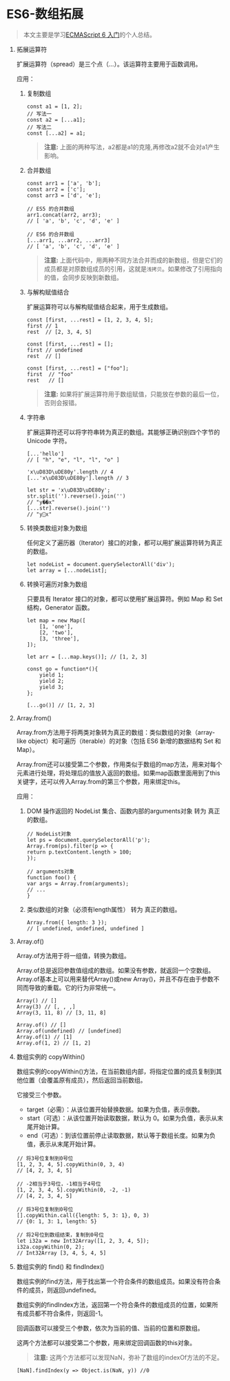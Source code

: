 # ES6-数组拓展
>本文主要是学习[ECMAScript 6 入门](https://es6.ruanyifeng.com/#docs/array#Array-from)的个人总结。

1. 拓展运算符

    扩展运算符（spread）是三个点（...）。该运算符主要用于函数调用。

    应用：
    1. 复制数组
        ```
        const a1 = [1, 2];
        // 写法一
        const a2 = [...a1];
        // 写法二
        const [...a2] = a1;
        ```
        > **注意:** 上面的两种写法，a2都是a1的克隆,再修改a2就不会对a1产生影响。
    2. 合并数组
        ```
        const arr1 = ['a', 'b'];
        const arr2 = ['c'];
        const arr3 = ['d', 'e'];

        // ES5 的合并数组
        arr1.concat(arr2, arr3);
        // [ 'a', 'b', 'c', 'd', 'e' ]

        // ES6 的合并数组
        [...arr1, ...arr2, ...arr3]
        // [ 'a', 'b', 'c', 'd', 'e' ]
        ```
        > **注意:** 上面代码中，用两种不同方法合并而成的新数组，但是它们的成员都是对原数组成员的引用，这就是`浅拷贝`。如果修改了引用指向的值，会同步反映到新数组。
    3. 与解构赋值结合

        扩展运算符可以与解构赋值结合起来，用于生成数组。
        ```
        const [first, ...rest] = [1, 2, 3, 4, 5];
        first // 1
        rest  // [2, 3, 4, 5]

        const [first, ...rest] = [];
        first // undefined
        rest  // []

        const [first, ...rest] = ["foo"];
        first  // "foo"
        rest   // []
        ```
         > **注意:** 如果将扩展运算符用于数组赋值，只能放在参数的最后一位，否则会报错。
    4. 字符串

        扩展运算符还可以将字符串转为真正的数组。其能够正确识别四个字节的 Unicode 字符。
        ```
        [...'hello']
        // [ "h", "e", "l", "l", "o" ]

        'x\uD83D\uDE80y'.length // 4
        [...'x\uD83D\uDE80y'].length // 3

        let str = 'x\uD83D\uDE80y';
        str.split('').reverse().join('')
        // "y��x"
        [...str].reverse().join('')
        // "y🚀x"
        ```
    5. 转换类数组对象为数组

        任何定义了遍历器（Iterator）接口的对象，都可以用扩展运算符转为真正的数组。
        ```
        let nodeList = document.querySelectorAll('div');
        let array = [...nodeList];
        ```
    6. 转换可遍历对象为数组 
    
        只要具有 Iterator 接口的对象，都可以使用扩展运算符。例如 Map 和 Set 结构，Generator 函数。
        ```
        let map = new Map([
            [1, 'one'],
            [2, 'two'],
            [3, 'three'],
        ]);

        let arr = [...map.keys()]; // [1, 2, 3]

        const go = function*(){
            yield 1;
            yield 2;
            yield 3;
        };

        [...go()] // [1, 2, 3]
        ```

2. Array.from()

    Array.from方法用于将两类对象转为真正的数组：类似数组的对象（array-like object）和可遍历（iterable）的对象（包括 ES6 新增的数据结构 Set 和 Map）。

    Array.from还可以接受第二个参数，作用类似于数组的map方法，用来对每个元素进行处理，将处理后的值放入返回的数组。如果map函数里面用到了this关键字，还可以传入Array.from的第三个参数，用来绑定this。

    应用：
    1. DOM 操作返回的 NodeList 集合、函数内部的arguments对象 转为 真正的数组。
        ```
        // NodeList对象
        let ps = document.querySelectorAll('p');
        Array.from(ps).filter(p => {
        return p.textContent.length > 100;
        });

        // arguments对象
        function foo() {
        var args = Array.from(arguments);
        // ...
        }
        ```
    2. 类似数组的对象（必须有length属性） 转为 真正的数组。
        ```
        Array.from({ length: 3 });
        // [ undefined, undefined, undefined ]
        ```

3. Array.of()

    Array.of方法用于将一组值，转换为数组。
    
    Array.of总是返回参数值组成的数组。如果没有参数，就返回一个空数组。Array.of基本上可以用来替代Array()或new Array()，并且不存在由于参数不同而导致的重载。它的行为非常统一。
    ```
    Array() // []
    Array(3) // [, , ,]
    Array(3, 11, 8) // [3, 11, 8]

    Array.of() // []
    Array.of(undefined) // [undefined]
    Array.of(1) // [1]
    Array.of(1, 2) // [1, 2]
    ```

4. 数组实例的 copyWithin()

    数组实例的copyWithin()方法，在当前数组内部，将指定位置的成员复制到其他位置（会覆盖原有成员），然后返回当前数组。

    它接受三个参数。

    - target（必需）：从该位置开始替换数据。如果为负值，表示倒数。
    - start（可选）：从该位置开始读取数据，默认为 0。如果为负值，表示从末尾开始计算。
    - end（可选）：到该位置前停止读取数据，默认等于数组长度。如果为负值，表示从末尾开始计算。
    ```
    // 将3号位复制到0号位
    [1, 2, 3, 4, 5].copyWithin(0, 3, 4)
    // [4, 2, 3, 4, 5]

    // -2相当于3号位，-1相当于4号位
    [1, 2, 3, 4, 5].copyWithin(0, -2, -1)
    // [4, 2, 3, 4, 5]

    // 将3号位复制到0号位
    [].copyWithin.call({length: 5, 3: 1}, 0, 3)
    // {0: 1, 3: 1, length: 5}

    // 将2号位到数组结束，复制到0号位
    let i32a = new Int32Array([1, 2, 3, 4, 5]);
    i32a.copyWithin(0, 2);
    // Int32Array [3, 4, 5, 4, 5]
    ```

5. 数组实例的 find() 和 findIndex()

    数组实例的find方法，用于找出第一个符合条件的数组成员。如果没有符合条件的成员，则返回undefined。

    数组实例的findIndex方法，返回第一个符合条件的数组成员的位置，如果所有成员都不符合条件，则返回-1。

    回调函数可以接受三个参数，依次为当前的值、当前的位置和原数组。

    这两个方法都可以接受第二个参数，用来绑定回调函数的this对象。

    > **注意:** 这两个方法都可以发现NaN，弥补了数组的indexOf方法的不足。
    ```
    [NaN].findIndex(y => Object.is(NaN, y)) //0
    ```